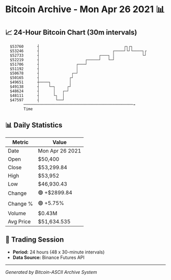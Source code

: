 # Bitcoin Archive - Mon Apr 26 2021 📊

## 📈 24-Hour Bitcoin Chart (30m intervals)

```
  $53760      ┤                                     ┌┐┌┐       
  $53246      ┤                                ┌────┘└┘└────┐┌ 
  $52733      ┤                          ┌───┐ │            └┘ 
  $52219      ┤                    ┌─────┘   └─┘               
  $51706      ┤                ┌───┘                           
  $51192      ┤                │                               
  $50678      ┤              ┌─┘                               
  $50165      ┤             ┌┘                                 
  $49651      ┼────┐        │                                  
  $49138      ┤    └─┐     ┌┘                                  
  $48624      ┤      │   ┌─┘                                   
  $48111      ┤      └┐  │                                     
  $47597      ┤       └──┘                                     
        ────────────────────────────────────────────────→
        Time
```

## 📊 Daily Statistics

| Metric | Value |
|--------|-------|
| Date | Mon Apr 26 2021 |
| Open | $50,400 |
| Close | $53,299.84 |
| High | $53,952 |
| Low | $46,930.43 |
| Change | 🟢 +$2899.84 |
| Change % | 🟢 +5.75% |
| Volume | $0.43M |
| Avg Price | $51,634.535 |

## 📅 Trading Session

- **Period:** 24 hours (48 x 30-minute intervals)
- **Data Source:** Binance Futures API

---
*Generated by Bitcoin-ASCII Archive System*
